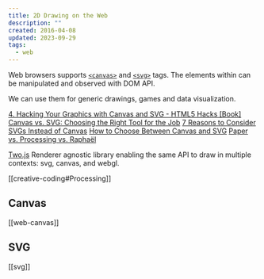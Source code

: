 ```yaml
---
title: 2D Drawing on the Web
description: ""
created: 2016-04-08
updated: 2023-09-29
tags:
  - web
---
```


Web browsers supports [`<canvas>`](http://caniuse.com/#search=canvas) and [`<svg>`](http://caniuse.com/#search=svg) tags. The elements within can be manipulated and observed with DOM API.

We can use them for generic drawings, games and data visualization.

[4. Hacking Your Graphics with Canvas and SVG - HTML5 Hacks [Book]](https://www.safaribooksonline.com/library/view/html5-hacks/9781449335052/ch04.html#)
[Canvas vs. SVG: Choosing the Right Tool for the Job](https://www.sitepoint.com/canvas-vs-svg-choosing-the-right-tool-for-the-job/)
[7 Reasons to Consider SVGs Instead of Canvas](https://www.sitepoint.com/7-reasons-to-consider-svgs-instead-of-canvas/)
[How to Choose Between Canvas and SVG](https://www.sitepoint.com/how-to-choose-between-canvas-and-svg/)
[Paper vs. Processing vs. Raphaël](http://zgrossbart.github.io/3gears/)

[Two.js](http://jonobr1.github.io/two.js/)
Renderer agnostic library enabling the same API to draw in multiple contexts: svg, canvas, and webgl.

[[creative-coding#Processing]]

## Canvas

[[web-canvas]]

## SVG

[[svg]]
